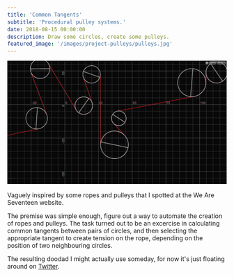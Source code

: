 ```yaml
---
title: 'Common Tangents'
subtitle: 'Procedural pulley systems.'
date: 2018-08-15 00:00:00
description: Draw some circles, create some pulleys.
featured_image: '/images/project-pulleys/pulleys.jpg'
---
```


![](/images/project-pulleys/pulleys.jpg)

Vaguely inspired by some ropes and pulleys that I spotted at the We Are Seventeen website.

The premise was simple enough, figure out a way to automate the creation of ropes and pulleys. The task turned out to be an excercise in calculating common tangents between pairs of circles, and then selecting the appropriate tangent to create tension on the rope, depending on the position of two neighbouring circles.

The resulting doodad I might actually use someday, for now it's just floating around on [Twitter](https://twitter.com/FridayMarch26th/status/1177507875322597376).